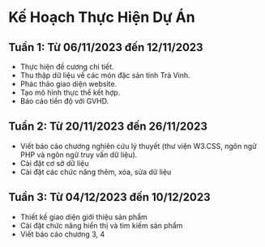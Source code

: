 # Kế Hoạch Thực Hiện Dự Án

## Tuần 1: Từ 06/11/2023 đến 12/11/2023

- Thực hiện đề cương chi tiết.
- Thu thập dữ liệu về các món đặc sản tỉnh Trà Vinh.
- Phác thảo giao diện website.
- Tạo mô hình thực thể kết hợp.
- Báo cáo tiến độ với GVHD.

## Tuần 2: Từ 20/11/2023 đến 26/11/2023

- Viết báo cáo chương nghiên cứu lý thuyết (thư viện W3.CSS, ngôn ngữ PHP và ngôn ngữ truy vấn dữ liệu).
- Cài đặt cơ sở dữ liệu
- Cài đặt các chức năng thêm, xóa, sửa dữ liệu

## Tuần 3: Từ 04/12/2023 đến 10/12/2023

- Thiết kế giao diện giới thiệu sản phẩm
- Cài đặt chức năng hiển thị và tìm kiếm sản phẩm
- Viết báo cáo chương 3, 4
